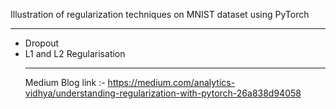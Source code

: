 Illustration of  regularization techniques on MNIST dataset using PyTorch<hr>
* Dropout 
* L1 and L2 Regularisation <hr>
Medium Blog link :- https://medium.com/analytics-vidhya/understanding-regularization-with-pytorch-26a838d94058
